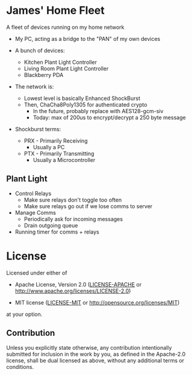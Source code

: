 # James' Home Fleet

A fleet of devices running on my home network

* My PC, acting as a bridge to the "PAN" of my own devices
* A bunch of devices:
    * Kitchen Plant Light Controller
    * Living Room Plant Light Controller
    * Blackberry PDA
* The network is:
    * Lowest level is basically Enhanced ShockBurst
    * Then, ChaCha8Poly1305 for authenticated crypto
        * In the future, probably replace with AES128-gcm-siv
        * Today: max of 200us to encrypt/decrypt a 250 byte message

* Shockburst terms:
    * PRX - Primarily Receiving
        * Usually a PC
    * PTX - Primarily Transmitting
        * Usually a Microcontroller

## Plant Light

* Control Relays
    * Make sure relays don't toggle too often
    * Make sure relays go out if we lose comms to server
* Manage Comms
    * Periodically ask for incoming messages
    * Drain outgoing queue
* Running timer for comms + relays


# License

Licensed under either of

- Apache License, Version 2.0 ([LICENSE-APACHE](LICENSE-APACHE) or
  http://www.apache.org/licenses/LICENSE-2.0)

- MIT license ([LICENSE-MIT](LICENSE-MIT) or http://opensource.org/licenses/MIT)

at your option.

## Contribution

Unless you explicitly state otherwise, any contribution intentionally submitted
for inclusion in the work by you, as defined in the Apache-2.0 license, shall be
dual licensed as above, without any additional terms or conditions.
